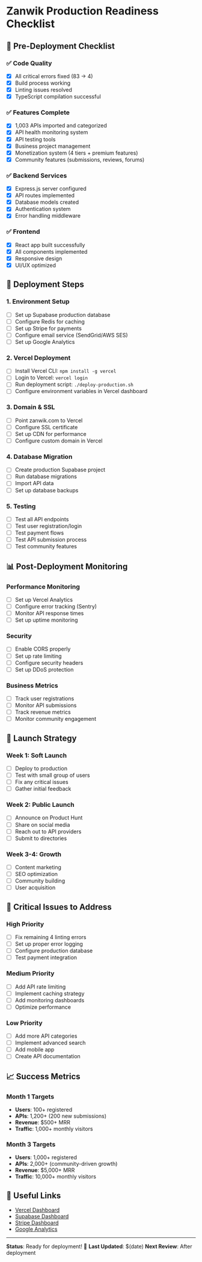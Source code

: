 # Zanwik Production Readiness Checklist

## 🚀 Pre-Deployment Checklist

### ✅ Code Quality
- [x] All critical errors fixed (83 → 4)
- [x] Build process working
- [x] Linting issues resolved
- [x] TypeScript compilation successful

### ✅ Features Complete
- [x] 1,003 APIs imported and categorized
- [x] API health monitoring system
- [x] API testing tools
- [x] Business project management
- [x] Monetization system (4 tiers + premium features)
- [x] Community features (submissions, reviews, forums)

### ✅ Backend Services
- [x] Express.js server configured
- [x] API routes implemented
- [x] Database models created
- [x] Authentication system
- [x] Error handling middleware

### ✅ Frontend
- [x] React app built successfully
- [x] All components implemented
- [x] Responsive design
- [x] UI/UX optimized

## 🔧 Deployment Steps

### 1. Environment Setup
- [ ] Set up Supabase production database
- [ ] Configure Redis for caching
- [ ] Set up Stripe for payments
- [ ] Configure email service (SendGrid/AWS SES)
- [ ] Set up Google Analytics

### 2. Vercel Deployment
- [ ] Install Vercel CLI: `npm install -g vercel`
- [ ] Login to Vercel: `vercel login`
- [ ] Run deployment script: `./deploy-production.sh`
- [ ] Configure environment variables in Vercel dashboard

### 3. Domain & SSL
- [ ] Point zanwik.com to Vercel
- [ ] Configure SSL certificate
- [ ] Set up CDN for performance
- [ ] Configure custom domain in Vercel

### 4. Database Migration
- [ ] Create production Supabase project
- [ ] Run database migrations
- [ ] Import API data
- [ ] Set up database backups

### 5. Testing
- [ ] Test all API endpoints
- [ ] Test user registration/login
- [ ] Test payment flows
- [ ] Test API submission process
- [ ] Test community features

## 📊 Post-Deployment Monitoring

### Performance Monitoring
- [ ] Set up Vercel Analytics
- [ ] Configure error tracking (Sentry)
- [ ] Monitor API response times
- [ ] Set up uptime monitoring

### Security
- [ ] Enable CORS properly
- [ ] Set up rate limiting
- [ ] Configure security headers
- [ ] Set up DDoS protection

### Business Metrics
- [ ] Track user registrations
- [ ] Monitor API submissions
- [ ] Track revenue metrics
- [ ] Monitor community engagement

## 🎯 Launch Strategy

### Week 1: Soft Launch
- [ ] Deploy to production
- [ ] Test with small group of users
- [ ] Fix any critical issues
- [ ] Gather initial feedback

### Week 2: Public Launch
- [ ] Announce on Product Hunt
- [ ] Share on social media
- [ ] Reach out to API providers
- [ ] Submit to directories

### Week 3-4: Growth
- [ ] Content marketing
- [ ] SEO optimization
- [ ] Community building
- [ ] User acquisition

## 🚨 Critical Issues to Address

### High Priority
- [ ] Fix remaining 4 linting errors
- [ ] Set up proper error logging
- [ ] Configure production database
- [ ] Test payment integration

### Medium Priority
- [ ] Add API rate limiting
- [ ] Implement caching strategy
- [ ] Add monitoring dashboards
- [ ] Optimize performance

### Low Priority
- [ ] Add more API categories
- [ ] Implement advanced search
- [ ] Add mobile app
- [ ] Create API documentation

## 📈 Success Metrics

### Month 1 Targets
- **Users**: 100+ registered
- **APIs**: 1,200+ (200 new submissions)
- **Revenue**: $500+ MRR
- **Traffic**: 1,000+ monthly visitors

### Month 3 Targets
- **Users**: 1,000+ registered
- **APIs**: 2,000+ (community-driven growth)
- **Revenue**: $5,000+ MRR
- **Traffic**: 10,000+ monthly visitors

## 🔗 Useful Links

- [Vercel Dashboard](https://vercel.com/dashboard)
- [Supabase Dashboard](https://supabase.com/dashboard)
- [Stripe Dashboard](https://dashboard.stripe.com)
- [Google Analytics](https://analytics.google.com)

---

**Status**: Ready for deployment! 🚀
**Last Updated**: $(date)
**Next Review**: After deployment
